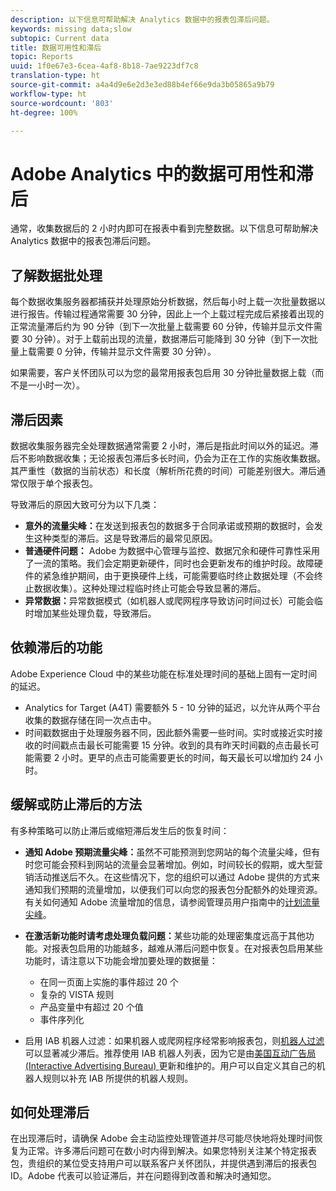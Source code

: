 ```yaml
---
description: 以下信息可帮助解决 Analytics 数据中的报表包滞后问题。
keywords: missing data;slow
subtopic: Current data
title: 数据可用性和滞后
topic: Reports
uuid: 1f0e67e3-6cea-4af8-8b18-7ae9223df7c8
translation-type: ht
source-git-commit: a4a4d9e6e2d3e3ed88b4ef66e9da3b05865a9b79
workflow-type: ht
source-wordcount: '803'
ht-degree: 100%

---
```



# Adobe Analytics 中的数据可用性和滞后

通常，收集数据后的 2 小时内即可在报表中看到完整数据。以下信息可帮助解决 Analytics 数据中的报表包滞后问题。

## 了解数据批处理

每个数据收集服务器都捕获并处理原始分析数据，然后每小时上载一次批量数据以进行报告。传输过程通常需要 30 分钟，因此上一个上载过程完成后紧接着出现的正常流量滞后约为 90 分钟（到下一次批量上载需要 60 分钟，传输并显示文件需要 30 分钟）。对于上载前出现的流量，数据滞后可能降到 30 分钟（到下一次批量上载需要 0 分钟，传输并显示文件需要 30 分钟）。

如果需要，客户关怀团队可以为您的最常用报表包启用 30 分钟批量数据上载（而不是一小时一次）。

## 滞后因素

数据收集服务器完全处理数据通常需要 2 小时，滞后是指此时间以外的延迟。滞后不影响数据收集；无论报表包滞后多长时间，仍会为正在工作的实施收集数据。其严重性（数据的当前状态）和长度（解析所花费的时间）可能差别很大。滞后通常仅限于单个报表包。

导致滞后的原因大致可分为以下几类：

* **意外的流量尖峰：**&#x200B;在发送到报表包的数据多于合同承诺或预期的数据时，会发生这种类型的滞后。这是导致滞后的最常见原因。
* **普通硬件问题：** Adobe 为数据中心管理与监控、数据冗余和硬件可靠性采用了一流的策略。我们会定期更新硬件，同时也会更新发布的维护时段。故障硬件的紧急维护期间，由于更换硬件上线，可能需要临时终止数据处理（不会终止数据收集）。这种处理过程临时终止可能会导致显著的滞后。
* **异常数据：**&#x200B;异常数据模式（如机器人或爬网程序导致访问时间过长）可能会临时增加某些处理负载，导致滞后。

## 依赖滞后的功能

Adobe Experience Cloud 中的某些功能在标准处理时间的基础上固有一定时间的延迟。

* Analytics for Target (A4T) 需要额外 5 - 10 分钟的延迟，以允许从两个平台收集的数据存储在同一次点击中。
* 时间戳数据由于处理服务器不同，因此额外需要一些时间。实时或接近实时接收的时间戳点击最长可能需要 15 分钟。收到的具有昨天时间戳的点击最长可能需要 2 小时。更早的点击可能需要更长的时间，每天最长可以增加约 24 小时。

## 缓解或防止滞后的方法

有多种策略可以防止滞后或缩短滞后发生后的恢复时间：

* **通知 Adobe 预期流量尖峰：**&#x200B;虽然不可能预测到您网站的每个流量尖峰，但有时您可能会预料到网站的流量会显著增加。例如，时间较长的假期，或大型营销活动推送后不久。在这些情况下，您的组织可以通过 Adobe 提供的方式来通知我们预期的流量增加，以便我们可以向您的报表包分配额外的处理资源。有关如何通知 Adobe 流量增加的信息，请参阅管理员用户指南中的[计划流量尖峰](/help/admin/c-traffic-management/t-traffic-schedule-spike.md)。
* **在激活新功能时请考虑处理负载问题：**&#x200B;某些功能的处理密集度远高于其他功能。对报表包启用的功能越多，越难从滞后问题中恢复。在对报表包启用某些功能时，请注意以下功能会增加要处理的数据量：

   * 在同一页面上实施的事件超过 20 个
   * 复杂的 VISTA 规则
   * 产品变量中有超过 20 个值
   * 事件序列化

* 启用 IAB 机器人过滤：如果机器人或爬网程序经常影响报表包，则[机器人过滤](/help/admin/admin/bot-removal/bot-removal.md)可以显著减少滞后。推荐使用 IAB 机器人列表，因为它是由[美国互动广告局 (Interactive Advertising Bureau) ](https://www.iab.net/about_the_iab)更新和维护的。用户可以自定义其自己的机器人规则以补充 IAB 所提供的机器人规则。

## 如何处理滞后

在出现滞后时，请确保 Adobe 会主动监控处理管道并尽可能尽快地将处理时间恢复为正常。许多滞后问题可在数小时内得到解决。如果您特别关注某个特定报表包，贵组织的某位受支持用户可以联系客户关怀团队，并提供遇到滞后的报表包 ID。Adobe 代表可以验证滞后，并在问题得到改善和解决时通知您。
